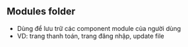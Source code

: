 ## Modules folder
- Dùng để lưu trữ các component module của người dùng
- VD: trang thanh toán, trang đăng nhập, update file